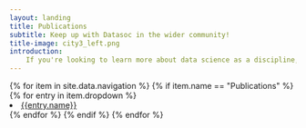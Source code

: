 ```yaml
---
layout: landing 
title: Publications
subtitle: Keep up with Datasoc in the wider community!
title-image: city3_left.png
introduction: 
    If you're looking to learn more about data science as a discipline, to scout out the industry - or simply wanting something interesting to read, you've come to the right place!
---
```

<div class = "hero-body">
<div class = "container" >
{% for item in site.data.navigation %}
{% if item.name == "Publications" %}
{% for entry in item.dropdown %}
<li><a href = "{{entry.url}}">{{entry.name}}</a></li>
{% endfor %}
{% endif %}
{% endfor %}
</div>
</div>